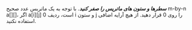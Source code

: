 ***سطرها و ستون های ماتریس را صفر کنید***.
با توجه به یک ماتریس عدد صحیح m-by-n a[][]، اگر a[i][j] 0 است، ردیف i و ستون j را روی 0 قرار دهید. از هیچ آرایه اضافی استفاده نکنید.
